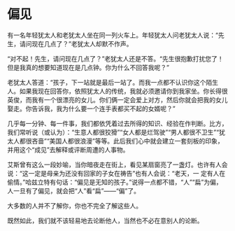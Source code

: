 # 偏见

有一名年轻犹太人和老犹太人坐在同一列火车上。年轻犹太人问老犹太人说：“先生，请问现在几点了？”老犹太人却默不作声。 

“对不起！先生，请问现在几点了？”老犹太人还是不答。“先生很抱歉打扰您了！但是我真的想要知道现在是几点钟。你为什么不回答我呢？” 

老犹太人答道：“孩子，下一站就是最后一站了。而我一点都不认识你这个陌生人。如果我现在回答你，依照犹太人的传统，我就必须邀请你到我家坐。你长得很英俊，而我有一个很漂亮的女儿。你们俩一定会爱上对方，然后你就会把我的女儿娶走。你告诉我，我为什么要一个连手表都买不起的女婿呢？” 

几乎每一分钟、每一件事，我们都依凭着过去所得的知识、经验在作判断。比方，我们常听说（或认为）：“生意人都很狡猾”“女人都是烂驾驶”“男人都很不卫生”“犹太人都很吝啬”“美国人都很浪漫”等等。此后我们心中就会建立一套刻板的印象，并用这个“成见”去解释或评断周遭的人事物。 

艾斯曾有这么一段妙喻，当你暗夜走在街上，看见某扇窗亮了一盏灯。也许有人会说：“这一定是母亲为还没有回家的子女在祷告”也有人会说：“老天，一 定有人在偷情。”哈兹立特有句话：“偏见是无知的孩子。”说得一点都不错，“人”“扁”为偏，人一旦有了偏见，就会把“人”看“扁”——“偏”了。 

大多数的人并不了解你，你也不完全了解这些人。 

既然如此，我们就不该轻易地去论断他人，当然也不必在意别人的论断。